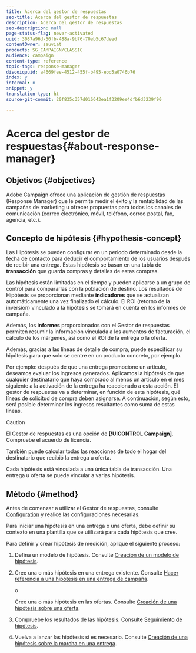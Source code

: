 ```yaml
---
title: Acerca del gestor de respuestas
seo-title: Acerca del gestor de respuestas
description: Acerca del gestor de respuestas
seo-description: null
page-status-flag: never-activated
uuid: 3087a96d-50fb-488a-9b76-70eb5c67deed
contentOwner: sauviat
products: SG_CAMPAIGN/CLASSIC
audience: campaign
content-type: reference
topic-tags: response-manager
discoiquuid: a4669fee-4512-455f-b495-ebd5a0746b76
index: y
internal: n
snippet: y
translation-type: ht
source-git-commit: 20f835c357d016643ea1f3209ee4dfb6d3239f90

---
```



# Acerca del gestor de respuestas{#about-response-manager}

## Objetivos {#objectives}

Adobe Campaign ofrece una aplicación de gestión de respuestas (Response Manager) que le permite medir el éxito y la rentabilidad de las campañas de marketing u ofrecer propuestas para todos los canales de comunicación (correo electrónico, móvil, teléfono, correo postal, fax, agencia, etc.).

## Concepto de hipótesis {#hypothesis-concept}

Las Hipótesis se pueden configurar en un periodo determinado desde la fecha de contacto para deducir el comportamiento de los usuarios después de recibir una entrega. Estas hipótesis se basan en una tabla de **transacción** que guarda compras y detalles de estas compras.

Las hipótesis están limitadas en el tiempo y pueden aplicarse a un grupo de control para compararlas con la población de destino. Los resultados de Hipótesis se proporcionan mediante **indicadores** que se actualizan automáticamente una vez finalizado el cálculo. El ROI (retorno de la inversión) vinculado a la hipótesis se tomará en cuenta en los informes de campaña.

Además, los **informes** proporcionados con el Gestor de respuestas permiten resumir la información vinculada a los aumentos de facturación, el cálculo de los márgenes, así como el ROI de la entrega o la oferta.

Además, gracias a las líneas de detalle de compra, puede especificar su hipótesis para que solo se centre en un producto concreto, por ejemplo.

Por ejemplo: después de que una entrega promocione un artículo, deseamos evaluar los ingresos generados. Aplicamos la hipótesis de que cualquier destinatario que haya comprado al menos un artículo en el mes siguiente a la activación de la entrega ha reaccionado a esta acción. El gestor de respuestas va a determinar, en función de esta hipótesis, qué líneas de solicitud de compra deben asignarse. A continuación, según esto, será posible determinar los ingresos resultantes como suma de estas líneas.

>[!CAUTION]
>
>El Gestor de respuestas es una opción de **[!UICONTROL Campaign]**. Compruebe el acuerdo de licencia.

También puede calcular todas las reacciones de todo el hogar del destinatario que recibió la entrega u oferta.

Cada hipótesis está vinculada a una única tabla de transacción. Una entrega u oferta se puede vincular a varias hipótesis.

## Método {#method}

Antes de comenzar a utilizar el Gestor de respuestas, consulte [Configuration](../../campaign/using/configuration.md) y realice las configuraciones necesarias.

Para iniciar una hipótesis en una entrega o una oferta, debe definir su contexto en una plantilla que se utilizará para cada hipótesis que cree.

Para definir y crear hipótesis de medición, aplique el siguiente proceso:

1. Defina un modelo de hipótesis. Consulte [Creación de un modelo de hipótesis](../../campaign/using/hypothesis-templates.md#creating-a-hypothesis-model).
1. Cree una o más hipótesis en una entrega existente. Consulte [Hacer referencia a una hipótesis en una entrega de campaña](../../campaign/using/creating-hypotheses.md#referencing-a-hypothesis-in-a-campaign-delivery).

   o

   Cree una o más hipótesis en las ofertas. Consulte [Creación de una hipótesis sobre una oferta](../../campaign/using/creating-hypotheses.md#creating-a-hypothesis-on-an-offer).

1. Compruebe los resultados de las hipótesis. Consulte [Seguimiento de hipótesis](../../campaign/using/hypothesis-tracking.md).
1. Vuelva a lanzar las hipótesis si es necesario. Consulte [Creación de una hipótesis sobre la marcha en una entrega](../../campaign/using/creating-hypotheses.md#creating-a-hypothesis-on-the-fly-on-a-delivery).

